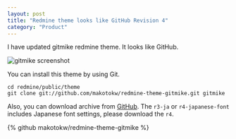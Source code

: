 ```yaml
---
layout: post
title: "Redmine theme looks like GitHub Revision 4"
category: "Product"
---
```


I have updated gitmike redmine theme. It looks like GitHub.

[screenshot1]: https://dl.dropboxusercontent.com/u/8932138/screenshot/gitmike/gitmike_2013-07-12_0706.png "gitmike screenshot"

![gitmike screenshot][screenshot1]

You can install this theme by using Git.

```
cd redmine/public/theme
git clone git://github.com/makotokw/redmine-theme-gitmike.git gitmike
```

Also, you can download archive from [GitHub](https://github.com/makotokw/redmine-theme-gitmike/tags).
The ``r3-ja`` or ``r4-japanese-font`` includes Japanese font settings, please download the ``r4``.

{% github makotokw/redmine-theme-gitmike %}